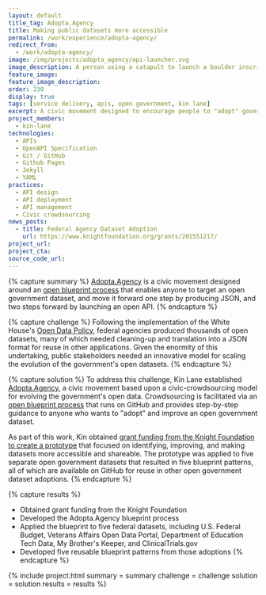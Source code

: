 ```yaml
---
layout: default
title_tag: Adopta.Agency
title: Making public datasets more accessible
permalink: /work/experience/adopta-agency/
redirect_from:
  - /work/adopta-agency/
image: /img/projects/adopta_agency/api-launcher.svg
image_description: A person using a catapult to launch a boulder inscribed with the acronym API.
feature_image:
feature_image_description:
order: 230
display: true
tags: [service delivery, apis, open government, kin lane]
excerpt: A civic movement designed to encourage people to "adopt" government's open datasets, and improve the way these datasets are shared with the public.
project_members:
  - kin-lane
technologies:
  - APIs
  - OpenAPI Specification
  - Git / GitHub
  - Github Pages
  - Jekyll
  - YAML
practices:
  - API design
  - API deployment
  - API management
  - Civic crowdsourcing
news_posts:
  - title: Federal Agency Dataset Adoption
    url: https://www.knightfoundation.org/grants/201551217/
project_url:
project_cta:
source_code_url:
---
```


{% capture summary %}
<a href="http://adopta.agency/">Adopta.Agency</a> is a civic movement designed
around an <a href="http://adopta-agency.github.io/adopta-blueprint/">open blueprint process</a>
that enables anyone to target an open government dataset, and move it forward one step by
producing JSON, and two steps forward by launching an open API.
{% endcapture %}

{% capture challenge %}
Following the implementation of the White House's
<a href="https://project-open-data.cio.gov/policy-memo/">Open Data Policy</a>,
federal agencies produced thousands of open datasets, many of which needed
cleaning-up and translation into a JSON format for reuse in other applications.
Given the enormity of this undertaking, public stakeholders needed an innovative
model for scaling the evolution of the government's open datasets.
{% endcapture %}

{% capture solution %}
To address this challenge, Kin Lane established
<a href="http://adopta.agency/">Adopta.Agency</a>,
a civic movement based upon a civic-crowdsourcing model for
evolving the government's open data. Crowdsourcing is facilitated
via an <a href="http://adopta-agency.github.io/adopta-blueprint/">open blueprint process</a>
that runs on GitHub and provides step-by-step guidance to anyone who
wants to "adopt" and improve an open government dataset.


As part of this work, Kin obtained <a href="http://kinlane.com/2016/01/22/overview-of-my-knight-funded-adoptaagency-project/">grant funding from the Knight Foundation to create a prototype</a>
that focused on identifying, improving, and making datasets more accessible
and shareable. The prototype was applied to five separate open
government datasets that resulted in five blueprint patterns, all of
which are available on GitHub for reuse in other open government
dataset adoptions.
{% endcapture %}

{% capture results %}
- Obtained grant funding from the Knight Foundation
- Developed the Adopta.Agency blueprint process
- Applied the blueprint to five federal datasets, including U.S.
  Federal Budget, Veterans Affairs Open Data Portal, Department
  of Education Tech Data, My Brother's Keeper, and ClinicalTrials.gov
- Developed five reusable blueprint patterns from those adoptions
{% endcapture %}

{% include project.html
  summary = summary
  challenge = challenge
  solution = solution
  results = results
%}
